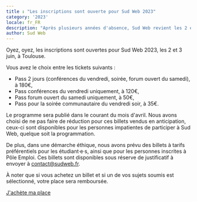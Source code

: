 ```yaml
---
title : "Les inscriptions sont ouverte pour Sud Web 2023"
category: '2023'
locale: fr_FR
description: "Après plusieurs années d'absence, Sud Web revient les 2 et 3 juin, à Toulouse. Les inscriptions sont désormais ouvertes."
author: Sud Web
---
```


Oyez, oyez, les inscriptions sont ouvertes pour Sud Web 2023, les 2 et 3 juin, à Toulouse.

Vous avez le choix entre les tickets suivants :

* Pass 2 jours (conférences du vendredi, soirée, forum ouvert du samedi), à 180€,
* Pass conférences du vendredi uniquement, à 120€,
* Pass forum ouvert du samedi uniquement, à 50€,
* Pass pour la soirée communautaire du vendredi soir, à 35€.

Le programme sera publié dans le courant du mois d'avril. Nous avons choisi de ne pas faire de réduction pour ces billets vendus en anticipation, ceux-ci sont disponibles pour les personnes impatientes de participer à Sud Web, quelque soit la programmation.

De plus, dans une démarche éthique, nous avons prévu des billets à tarifs préférentiels pour les étudiant·e·s, ainsi que pour les personnes inscrites à Pôle Emploi. Ces billets sont disponibles sous réserve de justificatif à envoyer à [contact@sudweb.fr](mailto:contact@sudweb.fr).

À noter que si vous achetez un billet et si un de vos sujets soumis est sélectionné, votre place sera remboursée.

<p class="text-center"> <a class="button" data-text="J'achète ma place pour Sud Web 2023" href="https://sudweb.fr/2023/billetterie/"> <span class="button-inner">J'achète ma place</span> </a> </p>
